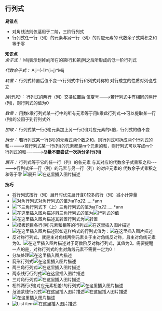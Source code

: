 ﻿## 行列式  
**易错点**  

 - 对角线法则仅适用于二阶，三阶行列式  
 - 行列式任一行（列）的元素与另一行（列）的对应元素的 代数余子式乘积之和等于零   

**知识点**   
*余子式：* Mij表示划掉aij所在的第i行和第j列之后所形成的低一阶行列式  

*代数余子式：* Aij=(-1)^(i+j)*Mij  

*转置：* 行列式转置后值不变-->行列式中行和列式对称的 对行成立的性质对列也成立  

*换行(列)：* 行列式的两行（列）交换位置后 值变号--->若行列式中有相同的两行(列)，则行列式的值为0  

*数乘：* 用数k乘行列式某一行中的所有元素等于用k乘此行列式-->可以提取某一行(列)的公因子到行列式外  

*加取：* 行列式某一行(列)元素加上另一行(列)对应元素的k倍，行列式的值不变  

*拆分：* 若行列式某一行(列)的元素式两个数之和，则行列式可拆成两个行列式的和----->若行列式某一行(列)的元素都是m个元素的和，则行列式可以写成m个行列式的和------>**尽量不要尝试一次拆分多行(列)**

*展开：* 行列式等于它的任一行（列）的各元素 与其对应的代数余子式乘积之和------>行列式任一行（列）的元素与另一行（列）的对应元素的 代数余子式乘积之和等于零
![展开](https://img-blog.csdnimg.cn/20200303215008833.png)
![在这里插入图片描述](https://img-blog.csdnimg.cn/20200303215031197.png)

**技巧**

 - 将行列式按行（列）展开时优先展开含0较多的行（列）减小计算量
 - ![对角行列式](https://img-blog.csdnimg.cn/20200303212155352.png)对角行列式的值为a11*a22*……*ann
 - ![下三角行列式](https://img-blog.csdnimg.cn/20200303212337205.png)下（上）三角行列式的值为a11*a22*……*ann
 - ![在这里插入图片描述](https://img-blog.csdnimg.cn/20200303212454943.png)斜三角行列式的值为![行列式的值](https://img-blog.csdnimg.cn/20200303212606219.png)
 - ![在这里插入图片描述](https://img-blog.csdnimg.cn/202003032128298.png)其转置行列式为![转置](https://img-blog.csdnimg.cn/20200303212858895.png)
 - ![模板题目](https://img-blog.csdnimg.cn/20200303214202396.png)各行(列)元素和相等的行列式![在这里插入图片描述](https://img-blog.csdnimg.cn/20200303220645112.png)![在这里插入图片描述](https://img-blog.csdnimg.cn/20200303214308451.png)形如这样格式的行列式值为：![在这里插入图片描述](https://img-blog.csdnimg.cn/20200303214352517.png)
 - 反对称行列式，就是主对角线两侧元素关于主对角线反对称，且主对角线元素为0。![在这里插入图片描述](https://img-blog.csdnimg.cn/20200303215437541.png)对于奇数阶反对称行列式，其值为0。需要提醒一点的是，对称行列式的主对角线元素不需要一定为0！
 - 分块处理![在这里插入图片描述](https://img-blog.csdnimg.cn/20200303215647749.png)
 - 箭形行列式![在这里插入图片描述](https://img-blog.csdnimg.cn/20200303220138406.png)
 - 两三角行列式![在这里插入图片描述](https://img-blog.csdnimg.cn/2020030322021761.png)
 - 两条线行行列式![在这里插入图片描述](https://img-blog.csdnimg.cn/20200303220441451.png)
 - 三对角行列式![在这里插入图片描述](https://img-blog.csdnimg.cn/20200303220601396.png?x-oss-process=image/watermark,type_ZmFuZ3poZW5naGVpdGk,shadow_10,text_aHR0cHM6Ly9ibG9nLmNzZG4ubmV0L3pSTkFfXw==,size_16,color_FFFFFF,t_70)
 - 相邻两行(列)对应元素相差1的行列式![在这里插入图片描述](https://img-blog.csdnimg.cn/20200303220855760.png)
 - 范德蒙德行列式![在这里插入图片描述](https://img-blog.csdnimg.cn/20200303220938501.png)![在这里插入图片描述](https://img-blog.csdnimg.cn/20200303221008663.png?x-oss-process=image/watermark,type_ZmFuZ3poZW5naGVpdGk,shadow_10,text_aHR0cHM6Ly9ibG9nLmNzZG4ubmV0L3pSTkFfXw==,size_16,color_FFFFFF,t_70)
![在这里插入图片描述](https://img-blog.csdnimg.cn/20200303221018666.png?x-oss-process=image/watermark,type_ZmFuZ3poZW5naGVpdGk,shadow_10,text_aHR0cHM6Ly9ibG9nLmNzZG4ubmV0L3pSTkFfXw==,size_16,color_FFFFFF,t_70)
 - ![List item](https://img-blog.csdnimg.cn/20200303221321706.png?x-oss-process=image/watermark,type_ZmFuZ3poZW5naGVpdGk,shadow_10,text_aHR0cHM6Ly9ibG9nLmNzZG4ubmV0L3pSTkFfXw==,size_16,color_FFFFFF,t_70)![在这里插入图片描述](https://img-blog.csdnimg.cn/20200303221333161.png?x-oss-process=image/watermark,type_ZmFuZ3poZW5naGVpdGk,shadow_10,text_aHR0cHM6Ly9ibG9nLmNzZG4ubmV0L3pSTkFfXw==,size_16,color_FFFFFF,t_70)

